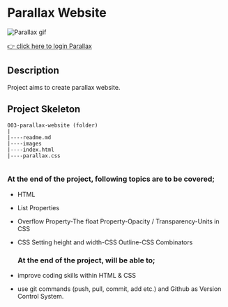 # Parallax Website

![Parallax gif](./img/clarusway.gif)

[👉 click here to login Parallax](https://ilkerkr.github.io/Parallax/)

## Description
Project aims to create parallax website.

## Project Skeleton 

```
003-parallax-website (folder)
|
|----readme.md                  
|----images               
|----index.html  
|----parallax.css   
        
```

### At the end of the project, following topics are to be covered;

- HTML 

- List Properties

- Overflow Property-The float Property-Opacity / Transparency-Units in CSS

- CSS Setting height and width-CSS Outline-CSS Combinators


  ### At the end of the project, will be able to;

- improve coding skills within HTML & CSS

- use git commands (push, pull, commit, add etc.) and Github as Version Control System.




